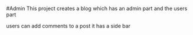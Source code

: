 #Admin
This project creates a blog which has an admin part and the users part

users can add comments to a post
it has a side bar